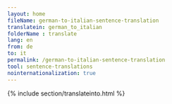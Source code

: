 ```yaml
---
layout: home
fileName: german-to-italian-sentence-translation
translatein: german_to_italian
folderName : translate
lang: en
from: de
to: it
permalink: /german-to-italian-sentence-translation
tool: sentence-translations
nointernationalization: true
---
```

{% include section/translateinto.html %}
